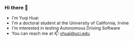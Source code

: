 ### Hi there 👋

- I'm Yuqi Huai
- I'm a doctoral student at the University of California, Irvine
- I'm interested in testing Autonomous Driving Software
- You can reach me at 📫 yhuai@uci.edu

<!--
**YuqiHuai/YuqiHuai** is a ✨ _special_ ✨ repository because its `README.md` (this file) appears on your GitHub profile.

Here are some ideas to get you started:

- 🔭 I’m currently working on ...
- 🌱 I’m currently learning ...
- 👯 I’m looking to collaborate on ...
- 🤔 I’m looking for help with ...
- 💬 Ask me about ...
- 📫 How to reach me: ...
- 😄 Pronouns: ...
- ⚡ Fun fact: ...
-->

